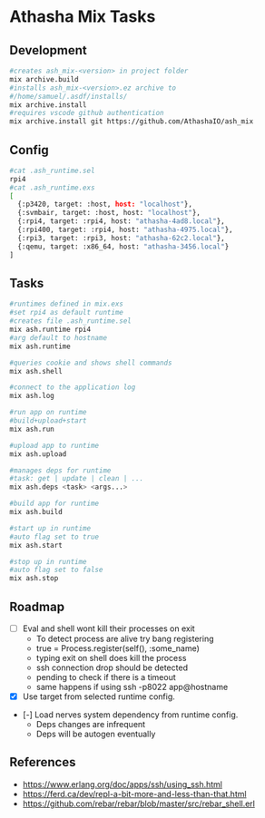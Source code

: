 # Athasha Mix Tasks

## Development

```bash
#creates ash_mix-<version> in project folder
mix archive.build
#installs ash_mix-<version>.ez archive to 
#/home/samuel/.asdf/installs/
mix archive.install 
#requires vscode github authentication
mix archive.install git https://github.com/AthashaIO/ash_mix
```

## Config

```bash
#cat .ash_runtime.sel
rpi4
#cat .ash_runtime.exs
[
  {:p3420, target: :host, host: "localhost"},
  {:svmbair, target: :host, host: "localhost"},
  {:rpi4, target: :rpi4, host: "athasha-4ad8.local"},
  {:rpi400, target: :rpi4, host: "athasha-4975.local"},
  {:rpi3, target: :rpi3, host: "athasha-62c2.local"},
  {:qemu, target: :x86_64, host: "athasha-3456.local"}
]
```

## Tasks

```bash
#runtimes defined in mix.exs
#set rpi4 as default runtime
#creates file .ash_runtime.sel
mix ash.runtime rpi4
#arg default to hostname
mix ash.runtime

#queries cookie and shows shell commands
mix ash.shell

#connect to the application log
mix ash.log

#run app on runtime
#build+upload+start
mix ash.run

#upload app to runtime
mix ash.upload

#manages deps for runtime
#task: get | update | clean | ...
mix ash.deps <task> <args...>

#build app for runtime
mix ash.build

#start up in runtime
#auto flag set to true
mix ash.start

#stop up in runtime
#auto flag set to false
mix ash.stop
```

## Roadmap

- [ ] Eval and shell wont kill their processes on exit
  - To detect process are alive try bang registering
  - true = Process.register(self(), :some_name)
  - typing exit on shell does kill the process
  - ssh connection drop should be detected
  - pending to check if there is a timeout
  - same happens if using ssh -p8022 app@hostname
- [x] Use target from selected runtime config. 
- [-] Load nerves system dependency from runtime config.
  - Deps changes are infrequent
  - Deps will be autogen eventually

## References

- https://www.erlang.org/doc/apps/ssh/using_ssh.html
- https://ferd.ca/dev/repl-a-bit-more-and-less-than-that.html
- https://github.com/rebar/rebar/blob/master/src/rebar_shell.erl
